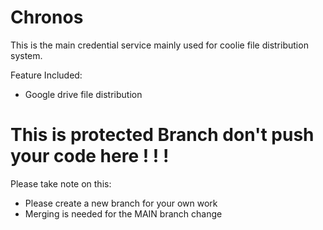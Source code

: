 # Chronos

This is the main credential service mainly used 
for coolie file distribution system.

Feature Included:

- Google drive file distribution

# This is protected Branch don't push your code here ! ! !

Please take note on this: 
- Please create a new branch for your own work
- Merging is needed for the MAIN branch change
